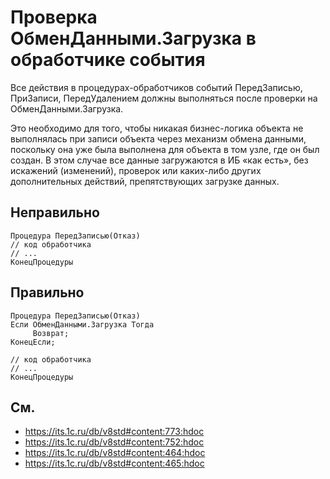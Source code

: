 #  Проверка ОбменДанными.Загрузка в обработчике события

Все действия в процедурах-обработчиков событий ПередЗаписью, ПриЗаписи, ПередУдалением должны выполняться после проверки на ОбменДанными.Загрузка.

Это необходимо для того, чтобы никакая бизнес-логика объекта не выполнялась при записи объекта через механизм обмена данными, поскольку она уже была выполнена для объекта в том узле, где он был создан. В этом случае все данные загружаются в ИБ «как есть», без искажений (изменений), проверок или каких-либо других дополнительных действий, препятствующих загрузке данных.

## Неправильно

```bsl
Процедура ПередЗаписью(Отказ)
// код обработчика
// ...
КонецПроцедуры
```

## Правильно

```bsl
Процедура ПередЗаписью(Отказ)
Если ОбменДанными.Загрузка Тогда
     Возврат;
КонецЕсли;

// код обработчика
// ...
КонецПроцедуры
```

## См.

- https://its.1c.ru/db/v8std#content:773:hdoc
- https://its.1c.ru/db/v8std#content:752:hdoc
- https://its.1c.ru/db/v8std#content:464:hdoc
- https://its.1c.ru/db/v8std#content:465:hdoc
